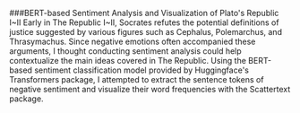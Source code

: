 ###BERT-based Sentiment Analysis and Visualization of Plato's Republic I~II
Early in The Republic  I~II, Socrates refutes the potential definitions of justice suggested by various figures such as Cephalus, Polemarchus, and Thrasymachus. Since negative emotions often accompanied these arguments, I thought conducting sentiment analysis could help contextualize the main ideas covered in The Republic. Using the BERT-based sentiment classification model provided by Huggingface's Transformers package, I attempted to extract the sentence tokens of negative sentiment and visualize their word frequencies with the Scattertext package.
